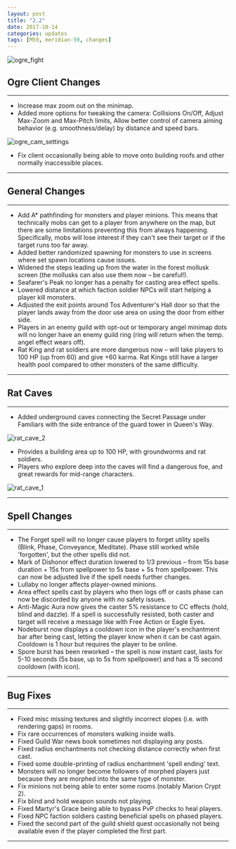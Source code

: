 ```yaml
---
layout: post
title: "2.2"
date: 2017-10-14
categories: updates
tags: [M59, meridian-59, changes]
---
```

![ogre_fight](https://meridiannext.com/wp-content/uploads/2017/10/rat_cave_1.png)

## Ogre Client Changes

---
- Increase max zoom out on the minimap.
- Added more options for tweaking the camera: Collisions On/Off, Adjust Max-Zoom and Max-Pitch limits, Allow better control of camera aiming behavior (e.g. smoothness/delay) by distance and speed bars.

![ogre_cam_settings](https://meridiannext.com/wp-content/uploads/2017/10/ogre_cam_settings.png)

- Fix client occasionally being able to move onto building roofs and other normally inaccessible places.

---

## General Changes

---

- Add A* pathfinding for monsters and player minions. This means that technically mobs can get to a player from anywhere on the map, but there are some limitations preventing this from always happening. Specifically, mobs will lose interest if they can't see their target or if the target runs too far away.
- Added better randomized spawning for monsters to use in screens where set spawn locations cause issues.
- Widened the steps leading up from the water in the forest mollusk screen (the mollusks can also use them now – be careful!).
- Seafarer's Peak no longer has a penalty for casting area effect spells.
- Lowered distance at which faction soldier NPCs will start helping a player kill monsters.
- Adjusted the exit points around Tos Adventurer's Hall door so that the player lands away from the door use area on using the door from either side.
- Players in an enemy guild with opt-out or temporary angel minimap dots will no longer have an enemy guild ring (ring will return when the temp. angel effect wears off).
- Rat King and rat soldiers are more dangerous now – will take players to 100 HP (up from 60) and give +60 karma. Rat Kings still have a larger health pool compared to other monsters of the same difficulty.

---

## Rat Caves

---

- Added underground caves connecting the Secret Passage under Familiars with the side entrance of the guard tower in Queen's Way.

![rat_cave_2](https://meridiannext.com/wp-content/uploads/2017/10/rat_cave_2-300x183.png)

- Provides a building area up to 100 HP, with groundworms and rat soldiers.
- Players who explore deep into the caves will find a dangerous foe, and great rewards for mid-range characters.

![rat_cave_1](https://meridiannext.com/wp-content/uploads/2017/10/rat_cave_1-300x183.png)

---

## Spell Changes

---

- The Forget spell will no longer cause players to forget utility spells (Blink, Phase, Conveyance, Meditate). Phase still worked while 'forgotten', but the other spells did not.
- Mark of Dishonor effect duration lowered to 1/3 previous – from 15s base duration + 15s from spellpower to 5s base + 5s from spellpower. This can now be adjusted live if the spell needs further changes.
- Lullaby no longer affects player-owned minions.
- Area effect spells cast by players who then logs off or casts phase can now be discorded by anyone with no safety issues.
- Anti-Magic Aura now gives the caster 5% resistance to CC effects (hold, blind and dazzle). If a spell is successfully resisted, both caster and target will receive a message like with Free Action or Eagle Eyes.
- Nodeburst now displays a cooldown icon in the player's enchantment bar after being cast, letting the player know when it can be cast again. Cooldown is 1 hour but requires the player to be online.
- Spore burst has been reworked – the spell is now instant cast, lasts for 5-10 seconds (5s base, up to 5s from spellpower) and has a 15 second cooldown (with icon).

---

## Bug Fixes

---

- Fixed misc missing textures and slightly incorrect slopes (i.e. with rendering gaps) in rooms.
- Fix rare occurrences of monsters walking inside walls.
- Fixed Guild War news book sometimes not displaying any posts.
- Fixed radius enchantments not checking distance correctly when first cast.
- Fixed some double-printing of radius enchantment 'spell ending' text.
- Monsters will no longer become followers of morphed players just because they are morphed into the same type of monster.
- Fix minions not being able to enter some rooms (notably Marion Crypt 2).
- Fix blind and hold weapon sounds not playing.
- Fixed Martyr's Grace being able to bypass PvP checks to heal players.
- Fixed NPC faction soldiers casting beneficial spells on phased players.
- Fixed the second part of the guild shield quest occasionally not being available even if the player completed the first part.

---
